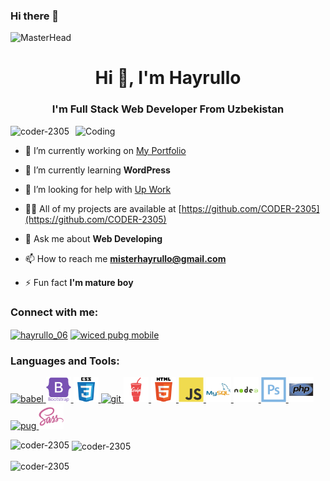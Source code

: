 ### Hi there 👋
![MasterHead](https://www.martechcube.com/wp-content/uploads/2022/02/events-5.jpg)
<h1 align="center">Hi 👋, I'm Hayrullo</h1>
<h3 align="center">I'm Full Stack Web Developer From Uzbekistan</h3>
<img align="right"  width="400" src="https://camo.githubusercontent.com/117d0191569b7e00e69062ce99d26fe9c251dc735c57386b497c75b0b26dda08/68747470733a2f2f63646e2e6472696262626c652e636f6d2f75736572732f313035393538332f73637265656e73686f74732f343137313336372f636f64696e672d667265616b2e676966" alt="Coding">

<p align="left"> <img src="https://komarev.com/ghpvc/?username=coder-2305&label=Profile%20views&color=0e75b6&style=flat" alt="coder-2305" /> </p>

- 🔭 I’m currently working on [My Portfolio](coder-2305.github.io/portfolo-update/)

- 🌱 I’m currently learning **WordPress**

- 🤝 I’m looking for help with [Up Work](https://www.upwork.com/freelancers/~01078494a4d3e41acf)

- 👨‍💻 All of my projects are available at [https://github.com/CODER-2305](https://github.com/CODER-2305)

- 💬 Ask me about **Web Developing**

- 📫 How to reach me **misterhayrullo@gmail.com**

- ⚡ Fun fact **I'm mature boy**

<h3 align="left">Connect with me:</h3>
<p align="left">
<a href="https://instagram.com/hayrullo_06" target="blank"><img align="center" src="https://raw.githubusercontent.com/rahuldkjain/github-profile-readme-generator/master/src/images/icons/Social/instagram.svg" alt="hayrullo_06" height="30" width="40" /></a>
<a href="https://www.youtube.com/channel/UC7iz3eCnz-4s2aqqw85jWug/about" target="blank"><img align="center" src="https://raw.githubusercontent.com/rahuldkjain/github-profile-readme-generator/master/src/images/icons/Social/youtube.svg" alt="wiced pubg mobile" height="30" width="40" /></a>
</p>

<h3 align="left">Languages and Tools:</h3>
<p align="left"> <a href="https://babeljs.io/" target="_blank" rel="noreferrer"> <img src="https://www.vectorlogo.zone/logos/babeljs/babeljs-icon.svg" alt="babel" width="40" height="40"/> </a> <a href="https://getbootstrap.com" target="_blank" rel="noreferrer"> <img src="https://raw.githubusercontent.com/devicons/devicon/master/icons/bootstrap/bootstrap-plain-wordmark.svg" alt="bootstrap" width="40" height="40"/> </a> <a href="https://www.w3schools.com/css/" target="_blank" rel="noreferrer"> <img src="https://raw.githubusercontent.com/devicons/devicon/master/icons/css3/css3-original-wordmark.svg" alt="css3" width="40" height="40"/> </a> <a href="https://git-scm.com/" target="_blank" rel="noreferrer"> <img src="https://www.vectorlogo.zone/logos/git-scm/git-scm-icon.svg" alt="git" width="40" height="40"/> </a> <a href="https://gulpjs.com" target="_blank" rel="noreferrer"> <img src="https://raw.githubusercontent.com/devicons/devicon/master/icons/gulp/gulp-plain.svg" alt="gulp" width="40" height="40"/> </a> <a href="https://www.w3.org/html/" target="_blank" rel="noreferrer"> <img src="https://raw.githubusercontent.com/devicons/devicon/master/icons/html5/html5-original-wordmark.svg" alt="html5" width="40" height="40"/> </a> <a href="https://developer.mozilla.org/en-US/docs/Web/JavaScript" target="_blank" rel="noreferrer"> <img src="https://raw.githubusercontent.com/devicons/devicon/master/icons/javascript/javascript-original.svg" alt="javascript" width="40" height="40"/> </a> <a href="https://www.mysql.com/" target="_blank" rel="noreferrer"> <img src="https://raw.githubusercontent.com/devicons/devicon/master/icons/mysql/mysql-original-wordmark.svg" alt="mysql" width="40" height="40"/> </a> <a href="https://nodejs.org" target="_blank" rel="noreferrer"> <img src="https://raw.githubusercontent.com/devicons/devicon/master/icons/nodejs/nodejs-original-wordmark.svg" alt="nodejs" width="40" height="40"/> </a> <a href="https://www.photoshop.com/en" target="_blank" rel="noreferrer"> <img src="https://raw.githubusercontent.com/devicons/devicon/master/icons/photoshop/photoshop-line.svg" alt="photoshop" width="40" height="40"/> </a> <a href="https://www.php.net" target="_blank" rel="noreferrer"> <img src="https://raw.githubusercontent.com/devicons/devicon/master/icons/php/php-original.svg" alt="php" width="40" height="40"/> </a> <a href="https://pugjs.org" target="_blank" rel="noreferrer"> <img src="https://cdn.worldvectorlogo.com/logos/pug.svg" alt="pug" width="40" height="40"/> </a> <a href="https://sass-lang.com" target="_blank" rel="noreferrer"> <img src="https://raw.githubusercontent.com/devicons/devicon/master/icons/sass/sass-original.svg" alt="sass" width="40" height="40"/> </a> </p>

<p><img align="left" src="https://github-readme-stats.vercel.app/api/top-langs?username=coder-2305&show_icons=true&locale=en&layout=compact" alt="coder-2305" /></p>

<p>&nbsp;<img align="center" src="https://github-readme-stats.vercel.app/api?username=coder-2305&show_icons=true&locale=en" alt="coder-2305" /></p>

<p><img align="center" src="https://github-readme-streak-stats.herokuapp.com/?user=coder-2305&" alt="coder-2305" /></p>
